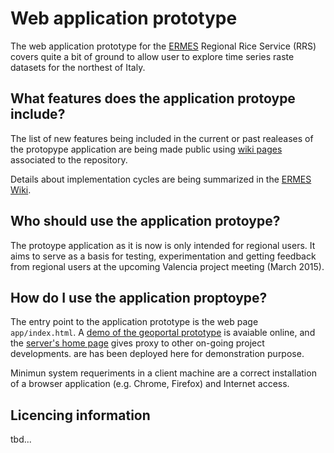 # Web application prototype
The web application prototype for the [ERMES](http://www.ermes-fp7space.eu/) Regional Rice Service (RRS) covers quite a bit of ground to allow user to explore time series raste datasets for the northest of Italy.


## What features does the application protoype include? 
The list of new features being included in the current or past realeases of the protopype application are being made public using [wiki pages](https://github.com/ermes-fp7space/regional-prototype/wiki) associated to the repository.

Details about implementation cycles are being summarized in the [ERMES Wiki](http://www.ermes-fp7space.eu/ermeswiki).

## Who should use the application protoype?
The protoype application as it is now is only intended for regional users. It aims to serve as a basis for testing, experimentation and getting feedback from regional users at the upcoming Valencia project meeting (March 2015). 

## How do I use the application proptoype?
The entry point to the application prototype is the web page `app/index.html`. A [demo of the geoportal prototype](http://ermes.dlsi.uji.es:80/prototype/geoportal) is avaiable online, and the [server's home page](http://ermes.dlsi.uji.es/) gives proxy to other on-going project developments. are  has been deployed here for demonstration purpose. 

Minimun system requeriments in a client machine are a correct installation of a browser application (e.g. Chrome, Firefox) and Internet access.

## Licencing information 
tbd...
